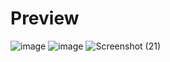 <h1>Preview</h1>

![image](https://github.com/user-attachments/assets/c9ec2420-97ba-4523-92bc-ff8cd2562eb2)
![image](https://github.com/user-attachments/assets/f4a23b57-a271-4cca-8b31-eac3d325697b)
![Screenshot (21)](https://github.com/user-attachments/assets/d613daca-3a22-44cb-abf6-1aaab9c068b0)

